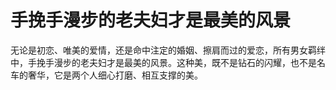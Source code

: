 # 手挽手漫步的老夫妇才是最美的风景

无论是初恋、唯美的爱情，还是命中注定的婚姻、擦肩而过的爱恋，所有男女羁绊中，手挽手漫步的老夫妇才是最美的风景。这种美，既不是钻石的闪耀，也不是名车的奢华，它是两个人细心打磨、相互支撑的美。